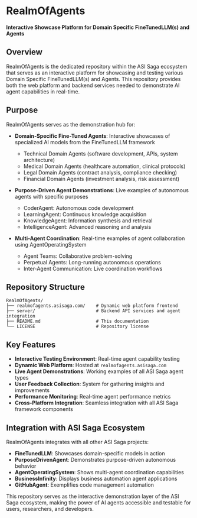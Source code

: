# RealmOfAgents

**Interactive Showcase Platform for Domain Specific FineTunedLLM(s) and Agents**

## Overview

RealmOfAgents is the dedicated repository within the ASI Saga ecosystem that serves as an interactive platform for showcasing and testing various Domain Specific FineTunedLLM(s) and Agents. This repository provides both the web platform and backend services needed to demonstrate AI agent capabilities in real-time.

## Purpose

RealmOfAgents serves as the demonstration hub for:

- **Domain-Specific Fine-Tuned Agents**: Interactive showcases of specialized AI models from the FineTunedLLM framework
  - Technical Domain Agents (software development, APIs, system architecture)
  - Medical Domain Agents (healthcare automation, clinical protocols)
  - Legal Domain Agents (contract analysis, compliance checking)
  - Financial Domain Agents (investment analysis, risk assessment)

- **Purpose-Driven Agent Demonstrations**: Live examples of autonomous agents with specific purposes
  - CoderAgent: Autonomous code development
  - LearningAgent: Continuous knowledge acquisition
  - KnowledgeAgent: Information synthesis and retrieval
  - IntelligenceAgent: Advanced reasoning and analysis

- **Multi-Agent Coordination**: Real-time examples of agent collaboration using AgentOperatingSystem
  - Agent Teams: Collaborative problem-solving
  - Perpetual Agents: Long-running autonomous operations
  - Inter-Agent Communication: Live coordination workflows

## Repository Structure

```
RealmOfAgents/
├── realmofagents.asisaga.com/    # Dynamic web platform frontend
├── server/                       # Backend API services and agent integration
├── README.md                     # This documentation
└── LICENSE                       # Repository license
```

## Key Features

- **Interactive Testing Environment**: Real-time agent capability testing
- **Dynamic Web Platform**: Hosted at `realmofagents.asisaga.com`
- **Live Agent Demonstrations**: Working examples of all ASI Saga agent types
- **User Feedback Collection**: System for gathering insights and improvements
- **Performance Monitoring**: Real-time agent performance metrics
- **Cross-Platform Integration**: Seamless integration with all ASI Saga framework components

## Integration with ASI Saga Ecosystem

RealmOfAgents integrates with all other ASI Saga projects:
- **FineTunedLLM**: Showcases domain-specific models in action
- **PurposeDrivenAgent**: Demonstrates purpose-driven autonomous behavior
- **AgentOperatingSystem**: Shows multi-agent coordination capabilities
- **BusinessInfinity**: Displays business automation agent applications
- **GitHubAgent**: Exemplifies code management automation

This repository serves as the interactive demonstration layer of the ASI Saga ecosystem, making the power of AI agents accessible and testable for users, researchers, and developers.
